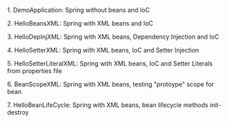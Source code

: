 <p>1. DemoApplication: Spring without beans and IoC</p>
<p>2. HelloBeansXML: Spring with XML beans and IoC</p>
<p>3. HelloDepInjXML: Spring with XML beans, Dependency Injection and IoC</p>
<p>4. HelloSetterXML: Spring with XML beans, IoC and Setter Injection</p>
<p>5. HelloSetterLiteralXML: Spring with XML beans, IoC and Setter Literals from properties file</p>
<p>6. BeanScopeXML: Spring with XML beans, testing "protoype" scope for bean</p>
<p>7. HelloBeanLifeCycle: Spring with XML beans, bean lifecycle methods init-destroy</p>
